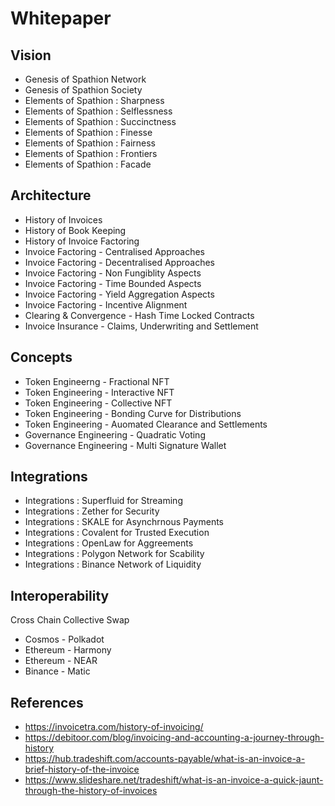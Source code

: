 # Whitepaper

## Vision 
- Genesis of Spathion Network
- Genesis of Spathion Society
- Elements of Spathion : Sharpness
- Elements of Spathion : Selflessness 
- Elements of Spathion : Succinctness
- Elements of Spathion : Finesse 
- Elements of Spathion : Fairness
- Elements of Spathion : Frontiers
- Elements of Spathion : Facade

## Architecture
- History of Invoices
- History of Book Keeping
- History of Invoice Factoring
- Invoice Factoring - Centralised Approaches
- Invoice Factoring - Decentralised Approaches
- Invoice Factoring - Non Fungiblity Aspects
- Invoice Factoring - Time Bounded Aspects
- Invoice Factoring - Yield Aggregation Aspects
- Invoice Factoring - Incentive Alignment
- Clearing & Convergence - Hash Time Locked Contracts
- Invoice Insurance - Claims, Underwriting and Settlement

## Concepts
- Token Engineerng  - Fractional NFT
- Token Engineering - Interactive NFT
- Token Engineering - Collective NFT
- Token Engineering - Bonding Curve for Distributions
- Token Engineering - Auomated Clearance and Settlements
- Governance Engineering - Quadratic Voting
- Governance Engineering - Multi Signature Wallet

## Integrations
- Integrations : Superfluid for Streaming
- Integrations : Zether for Security
- Integrations : SKALE for Asynchrnous Payments
- Integrations : Covalent for Trusted Execution
- Integrations : OpenLaw for Aggreements
- Integrations : Polygon Network for Scability
- Integrations : Binance Network of Liquidity

## Interoperability 
Cross Chain Collective Swap
- Cosmos - Polkadot 
- Ethereum - Harmony
- Ethereum - NEAR
- Binance - Matic

## References
- https://invoicetra.com/history-of-invoicing/
- https://debitoor.com/blog/invoicing-and-accounting-a-journey-through-history
- https://hub.tradeshift.com/accounts-payable/what-is-an-invoice-a-brief-history-of-the-invoice
- https://www.slideshare.net/tradeshift/what-is-an-invoice-a-quick-jaunt-through-the-history-of-invoices




